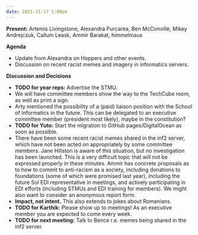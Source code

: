 ```yaml
---
date: 2021-11-17 5:00pm
---
```


**Present:** Artemis Livingstone, Alexandra Purcarea, Ben McConville, Mikey Andrejczuk, Callum Leask, Ammir Barakat, himmelmaus

**Agenda**

- Update from Alexandra on Hoppers and other events.
- Discussion on recent racist memes and imagery in informatics servers.

**Discussion and Decisions**

- **TODO for year reps:** Advertise the STMU.
- We will have committee members show the way to the TechCube room, as well as print a sign.
- Arty mentioned the possibility of a (paid) liaison position with the School of Informatics in the future. This can be delegated to an executive committee member (president most likely), maybe in the constitution?
- **TODO for Yuto:** Start the migration to GitHub pages/DigitalOcean as soon as possible.
- There have been some recent racist memes shared in the inf2 server, which have not been acted on appropriately by some committee members. Jane Hillston is aware of this situation, but no investigation has been launched. This is a very difficult topic that will not be expressed properly in these minutes. Ammir has concrete proposals as to how to commit to anti-racism as a society, including donations to foundations (some of which were promised last year), including the future SoI EDI representative in meetings, and actively participating in EDI efforts (including STMUs and EDI training for members). We might also want to consider an anonymous report form.
- **Impact, not intent.** This also extends to jokes about Romanians.
- **TODO for Karthik:** Please show up to meetings! As an executive member you are expected to come every week.
- **TODO for next meeting:** Talk to Bence r.e. memes being shared in the inf2 server.
